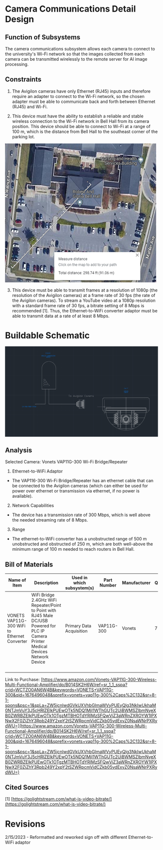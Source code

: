 # Camera Communications Detail Design

## Function of Subsystems

The camera communications subsystem allows each camera to connect to the university's Wi-Fi network so that the images collected from each camera can be transmitted wirelessly to the remote server for AI image processing.

## Constraints

1. The Avigilon cameras have only Ethernet (RJ45) inputs and therefore require an adapter to connect to the Wi-Fi network, so the chosen adapter must be able to communicate back and forth between Ethernet (RJ45) and Wi-Fi.

2. This device must have the ability to establish a reliable and stable wireless connection to the Wi-Fi network in Bell Hall from its camera position. This device should be able to connect to Wi-Fi at a range of 100 m, which is the distance from Bell Hall to the southeast corner of the parking lot.

 ![Figure 1. Distance Measurement between Cameras and Building](../Images/distanceparkinglot.png)

3. This device must be able to transmit frames at a resolution of 1080p (the resolution of the Avigilon cameras) at a frame rate of 30 fps (the rate of the Avigilon cameras). To stream a YouTube video at a 1080p resolution with a standard frame rate of 30 fps, a bitrate setting of 8 Mbps is recommended [1]. Thus, the Ethernet-to-WiFi converter adaptor must be able to transmit data at a rate of at least 8 Mbps.

# Buildable Schematic

![Wiring diagram for the networking device](../Images/Camera_Comm_wiring.png)

## Analysis

Selected Camera: Vonets VAP11G-300 Wi-Fi Bridge/Repeater

1. Ethernet-to-WiFi Adaptor
  - The VAP116-300 Wi-Fi Bridge/Repeater has an ethernet cable that can be connected to the Avigilon cameras (which can either be used for power over ethernet or transmission via ethernet, if no power is available).

2. Network Capabilities
  - The device has a transmission rate of 300 Mbps, which is well above the needed streaming rate of 8 Mbps.

3. Range
  - The ethernet-to-WiFi converter has a unobstructed range of 500 m unobstructed and obstructed of 250 m, which are both well-above the minimum range of 100 m needed to reach routers in Bell Hall.

## Bill of Materials

| Name of Item | Description | Used in which subsystem(s) | Part Number | Manufacturer | Quantity | Unit Price | Total |
| ------------ | ----------- | -------------------------- | ----------- | ------------ | -------- | ---------- | ----- |
| VONETS VAP11G-300 WiFi to Ethernet Converter | WiFi Bridge 2.4GHz WiFi Repeater/Point to Point with RJ45 Male DC/USB Powered for PLC IP Camera Printer Medical Devices Network Device | Primary Data Acquisition | VAP11G-300 | Vonets | 7 | $25.98 | $25.98 |
| | | | | | | | **$181.86** |

Link to Purchase: [https://www.amazon.com/Vonets-VAP11G-300-Wireless-Multi-Functional-Amplifier/dp/B014SK2H6W/ref=sr_1_1_sspa?crid=WCTZO0AN6W4B&keywords=VONETS+VAP11G-300&qid=1676496048&sprefix=vonets+vap11g-300%2Caps%2C132&sr=8-1-spons&psc=1&spLa=ZW5jcnlwdGVkUXVhbGlmaWVyPUEyQlg3NkIwUkhaM0NTJmVuY3J5cHRlZElkPUEwOTk5NDQ1MjI1WThGUTc2UjBWMSZlbmNyeXB0ZWRBZElkPUEwOTk1OTgzMTBHOTdYRlMzSFQwViZ3aWRnZXROYW1lPXNwX2F0ZiZhY3Rpb249Y2xpY2tSZWRpcmVjdCZkb05vdExvZ0NsaWNrPXRydWU=](https://www.amazon.com/Vonets-VAP11G-300-Wireless-Multi-Functional-Amplifier/dp/B014SK2H6W/ref=sr_1_1_sspa?crid=WCTZO0AN6W4B&keywords=VONETS+VAP11G-300&qid=1676496048&sprefix=vonets+vap11g-300%2Caps%2C132&sr=8-1-spons&psc=1&spLa=ZW5jcnlwdGVkUXVhbGlmaWVyPUEyQlg3NkIwUkhaM0NTJmVuY3J5cHRlZElkPUEwOTk5NDQ1MjI1WThGUTc2UjBWMSZlbmNyeXB0ZWRBZElkPUEwOTk1OTgzMTBHOTdYRlMzSFQwViZ3aWRnZXROYW1lPXNwX2F0ZiZhY3Rpb249Y2xpY2tSZWRpcmVjdCZkb05vdExvZ0NsaWNrPXRydWU=)

## Cited Sources

[1] [https://golightstream.com/what-is-video-bitrate/](https://golightstream.com/what-is-video-bitrate/)

# Revisions

2/15/2023 - Reformatted and reworked sign off with different Ethernet-to-WiFi adaptor
